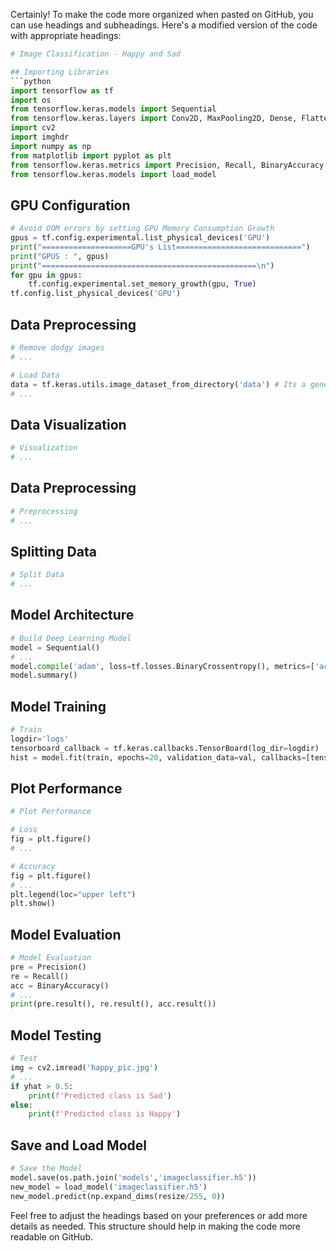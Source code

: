 Certainly! To make the code more organized when pasted on GitHub, you can use headings and subheadings. Here's a modified version of the code with appropriate headings:

```python
# Image Classification - Happy and Sad

## Importing Libraries
```python
import tensorflow as tf
import os
from tensorflow.keras.models import Sequential
from tensorflow.keras.layers import Conv2D, MaxPooling2D, Dense, Flatten, Dropout
import cv2
import imghdr
import numpy as np
from matplotlib import pyplot as plt
from tensorflow.keras.metrics import Precision, Recall, BinaryAccuracy
from tensorflow.keras.models import load_model
```

## GPU Configuration
```python
# Avoid OOM errors by setting GPU Memory Consumption Growth
gpus = tf.config.experimental.list_physical_devices('GPU')
print("====================GPU's List============================")
print("GPUS : ", gpus)
print("================================================\n")
for gpu in gpus: 
    tf.config.experimental.set_memory_growth(gpu, True)
tf.config.list_physical_devices('GPU')
```

## Data Preprocessing
```python
# Remove dodgy images
# ...

# Load Data
data = tf.keras.utils.image_dataset_from_directory('data') # Its a generator function
# ...
```

## Data Visualization
```python
# Visualization
# ...
```

## Data Preprocessing
```python
# Preprocessing
# ...
```

## Splitting Data
```python
# Split Data
# ...
```

## Model Architecture
```python
# Build Deep Learning Model
model = Sequential()
# ...
model.compile('adam', loss=tf.losses.BinaryCrossentropy(), metrics=['accuracy'])
model.summary()
```

## Model Training
```python
# Train
logdir='logs'
tensorboard_callback = tf.keras.callbacks.TensorBoard(log_dir=logdir)
hist = model.fit(train, epochs=20, validation_data=val, callbacks=[tensorboard_callback])
```

## Plot Performance
```python
# Plot Performance

# Loss
fig = plt.figure()
# ...

# Accuracy
fig = plt.figure()
# ...
plt.legend(loc="upper left")
plt.show()
```

## Model Evaluation
```python
# Model Evaluation
pre = Precision()
re = Recall()
acc = BinaryAccuracy()
# ...
print(pre.result(), re.result(), acc.result())
```

## Model Testing
```python
# Test
img = cv2.imread('happy_pic.jpg')
# ...
if yhat > 0.5: 
    print(f'Predicted class is Sad')
else:
    print(f'Predicted class is Happy')
```

## Save and Load Model
```python
# Save the Model
model.save(os.path.join('models','imageclassifier.h5'))
new_model = load_model('imageclassifier.h5')
new_model.predict(np.expand_dims(resize/255, 0))
```

Feel free to adjust the headings based on your preferences or add more details as needed. This structure should help in making the code more readable on GitHub.
